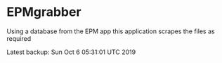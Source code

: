 # EPMgrabber
Using a database from the EPM app this application scrapes the files as required


Latest backup: Sun Oct 6 05:31:01 UTC 2019
